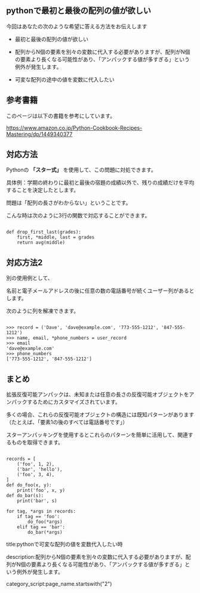 



## pythonで最初と最後の配列の値が欲しい

今回はあなたの次のような希望に答える方法をお伝えします

- 最初と最後の配列の値が欲しい

- 配列からN個の要素を別々の変数に代入する必要がありますが、配列がN個の要素より長くなる可能性があり、「アンパックする値が多すぎる」という例外が発生します。

- 可変な配列の途中の値を変数に代入したい


## 参考書籍

このページは以下の書籍を参考にしています。

https://www.amazon.co.jp/Python-Cookbook-Recipes-Mastering/dp/1449340377


## 対応方法

Pythonの **「スター式」** を使用して、この問題に対処できます。

具体例：学期の終わりに最初と最後の宿題の成績以外で、残りの成績だけを平均することを決定したとします。

問題は「配列の長さがわからない」ということです。

こんな時は次のように3行の関数で対応することができます。

<pre><code>
def drop_first_last(grades): 
    first, *middle, last = grades 
    return avg(middle)
</code></pre>



## 対応方法2

別の使用例として、

名前と電子メールアドレスの後に任意の数の電話番号が続くユーザー列があるとします。

次のように列を解凍できます。

<pre><code>
>>> record = ('Dave', 'dave@example.com', '773-555-1212', '847-555-1212') 
>>> name, email, *phone_numbers = user_record
>>> email
'dave@example.com'
>>> phone_numbers 
['773-555-1212', '847-555-1212']
</code></pre>


## まとめ

拡張反復可能アンパックは、未知または任意の長さの反復可能オブジェクトをアンパックするためにカスタマイズされています。

多くの場合、これらの反復可能オブジェクトの構造には既知パターンがあります（たとえば、「要素1の後のすべては電話番号です」）

スターアンパッキングを使用するとこれらのパターンを簡単に活用して、関連するものを取得できます。

<pre><code>
records = [
    ('foo', 1, 2),
    ('bar', 'hello'),
    ('foo', 3, 4),
]
def do_foo(x, y): 
    print('foo', x, y)
def do_bar(s): 
    print('bar', s)

for tag, *args in records: 
    if tag == 'foo':
        do_foo(*args) 
    elif tag == 'bar':
        do_bar(*args)
</code></pre>



title:pythonで可変な配列の値を変数代入したい時

description:配列からN個の要素を別々の変数に代入する必要がありますが、配列がN個の要素より長くなる可能性があり、「アンパックする値が多すぎる」という例外が発生します。

category_script:page_name.startswith("2")




